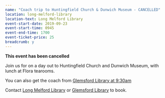 ```yaml
---
name: "Coach trip to Huntingfield Church & Dunwich Museum - CANCELLED"
location: long-melford-library
location-text: Long Melford Library
event-start-date: 2019-09-23
event-start-time: 0945
event-end-time: 1700
event-ticket-price: 25
breadcrumb: y
---
```


**This event has been cancelled**

Join us for on a day out to Huntingfield Church and Dunwich Museum, with lunch at Flora tearooms.

You can also get the coach from [Glemsford Library at 9:30am](/events/glemsford-2019-09-23-coach-trip/)

Contact [Long Melford Library](/libraries/long-melford-library/) or [Glemsford Library](/libraries/glemsford-library/) to book.
